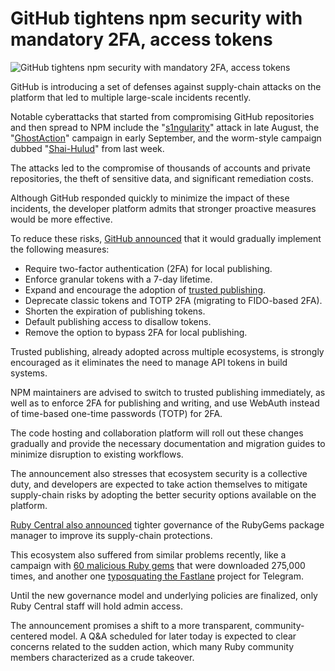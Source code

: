 # GitHub tightens npm security with mandatory 2FA, access tokens

![GitHub tightens npm security with mandatory 2FA, access tokens](https://www.bleepstatic.com/content/hl-images/2022/07/05/NPM_headpic.jpg)

GitHub is introducing a set of defenses against supply-chain attacks on the platform that led to multiple large-scale incidents recently.

Notable cyberattacks that started from compromising GitHub repositories and then spread to NPM include the "[s1ngularity](https://www.bleepingcomputer.com/news/security/ai-powered-malware-hit-2-180-github-accounts-in-s1ngularity-attack/)" attack in late August, the "[GhostAction](https://www.bleepingcomputer.com/news/security/hackers-steal-3-325-secrets-in-ghostaction-github-supply-chain-attack/)" campaign in early September, and the worm-style campaign dubbed "[Shai-Hulud](https://www.bleepingcomputer.com/news/security/self-propagating-supply-chain-attack-hits-187-npm-packages/)" from last week.

The attacks led to the compromise of thousands of accounts and private repositories, the theft of sensitive data, and significant remediation costs.

Although GitHub responded quickly to minimize the impact of these incidents, the developer platform admits that stronger proactive measures would be more effective.

To reduce these risks, [GitHub announced](https://github.blog/security/supply-chain-security/our-plan-for-a-more-secure-npm-supply-chain/) that it would gradually implement the following measures:

* Require two-factor authentication (2FA) for local publishing.
* Enforce granular tokens with a 7-day lifetime.
* Expand and encourage the adoption of [trusted publishing](https://repos.openssf.org/trusted-publishers-for-all-package-repositories).
* Deprecate classic tokens and TOTP 2FA (migrating to FIDO-based 2FA).
* Shorten the expiration of publishing tokens.
* Default publishing access to disallow tokens.
* Remove the option to bypass 2FA for local publishing.

Trusted publishing, already adopted across multiple ecosystems, is strongly encouraged as it eliminates the need to manage API tokens in build systems.

NPM maintainers are advised to switch to trusted publishing immediately, as well as to enforce 2FA for publishing and writing, and use WebAuth instead of time-based one-time passwords (TOTP) for 2FA.

The code hosting and collaboration platform will roll out these changes gradually and provide the necessary documentation and migration guides to minimize disruption to existing workflows.

The announcement also stresses that ecosystem security is a collective duty, and developers are expected to take action themselves to mitigate supply-chain risks by adopting the better security options available on the platform.

[Ruby Central also announced](https://rubycentral.org/news/strengthening-the-stewardship-of-rubygems-and-bundler/) tighter governance of the RubyGems package manager to improve its supply-chain protections.

This ecosystem also suffered from similar problems recently, like a campaign with [60 malicious Ruby gems](https://www.bleepingcomputer.com/news/security/60-malicious-ruby-gems-downloaded-275-000-times-steal-credentials/) that were downloaded 275,000 times, and another one [typosquating the Fastlane](https://www.bleepingcomputer.com/news/security/malicious-rubygems-pose-as-fastlane-to-steal-telegram-api-data/) project for Telegram. 

Until the new governance model and underlying policies are finalized, only Ruby Central staff will hold admin access.

The announcement promises a shift to a more transparent, community-centered model. A Q&A scheduled for later today is expected to clear concerns related to the sudden action, which many Ruby community members characterized as a crude takeover.